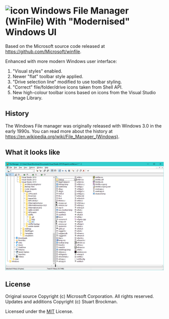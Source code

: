# ![icon](winfile.png) Windows File Manager (WinFile) With "Modernised" Windows UI

Based on the Microsoft source code released at https://github.com/Microsoft/winfile.

Enhanced with more modern Windows user interface:

1. "Visual styles" enabled.
2. Newer "flat" toolbar style applied.
3. "Drive selection line" modified to use toolbar styling.
4. "Correct" file/folder/drive icons taken from Shell API.
5. New high-colour toolbar icons based on icons from the Visual Studio Image Library.

## History

The Windows File manager was originally released with Windows 3.0 in the early 1990s.  You
can read more about the history at https://en.wikipedia.org/wiki/File_Manager_(Windows).

## What it looks like

![(screenshot)](screenshot.png)

## License

Original source Copyright (c) Microsoft Corporation. All rights reserved.
Updates and additions Copyright (c) Stuart Brockman.

Licensed under the [MIT](LICENSE) License.
